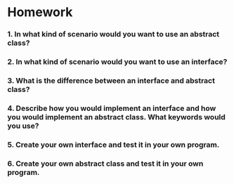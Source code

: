 # Homework

### 1. In what kind of scenario would you want to use an abstract class?

### 2. In what kind of scenario would you want to use an interface?

### 3. What is the difference between an interface and abstract class?

### 4. Describe how you would implement an interface and how you would implement an abstract class. What keywords would you use?

### 5. Create your own interface and test it in your own program.

### 6. Create your own abstract class and test it in your own program.
